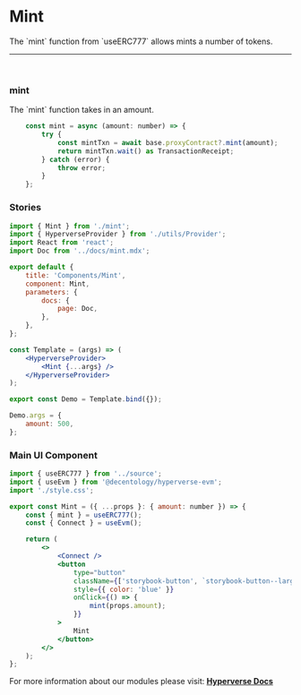# Mint

<p> The `mint` function from `useERC777` allows mints a number of tokens. </p>

---

<br>

### mint

<p> The `mint` function takes in an amount. </p>

```jsx
	const mint = async (amount: number) => {
		try {
			const mintTxn = await base.proxyContract?.mint(amount);
			return mintTxn.wait() as TransactionReceipt;
		} catch (error) {
			throw error;
		}
	};
```

### Stories

```jsx
import { Mint } from './mint';
import { HyperverseProvider } from './utils/Provider';
import React from 'react';
import Doc from '../docs/mint.mdx';

export default {
	title: 'Components/Mint',
	component: Mint,
	parameters: {
		docs: {
			page: Doc,
		},
	},
};

const Template = (args) => (
	<HyperverseProvider>
		<Mint {...args} />
	</HyperverseProvider>
);

export const Demo = Template.bind({});

Demo.args = {
	amount: 500,
};
```

### Main UI Component

```jsx
import { useERC777 } from '../source';
import { useEvm } from '@decentology/hyperverse-evm';
import './style.css';

export const Mint = ({ ...props }: { amount: number }) => {
	const { mint } = useERC777();
	const { Connect } = useEvm();

	return (
		<>
			<Connect />
			<button
				type="button"
				className={['storybook-button', `storybook-button--large`].join(' ')}
				style={{ color: 'blue' }}
				onClick={() => {
					mint(props.amount);
				}}
			>
				Mint
			</button>
		</>
	);
};
```

For more information about our modules please visit: [**Hyperverse Docs**](docs.hyperverse.dev)
